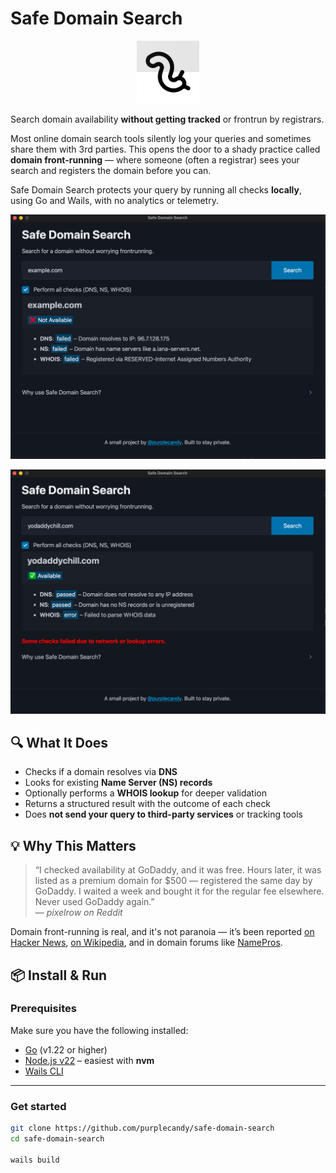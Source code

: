 # Safe Domain Search

<p align="center">
  <img src="icon.png" alt="App Icon" width="100" />
</p>

Search domain availability **without getting tracked** or frontrun by registrars.

Most online domain search tools silently log your queries and sometimes share them with 3rd parties. This opens the door to a shady practice called **domain front-running** — where someone (often a registrar) sees your search and registers the domain before you can.

Safe Domain Search protects your query by running all checks **locally**, using Go and Wails, with no analytics or telemetry.

![Not Available Screenshot](screenshot-failed.png)

![Available Screenshot](screenshot-success.png)

## 🔍 What It Does

- Checks if a domain resolves via **DNS**
- Looks for existing **Name Server (NS) records**
- Optionally performs a **WHOIS lookup** for deeper validation
- Returns a structured result with the outcome of each check
- Does **not send your query to third-party services** or tracking tools

## 💡 Why This Matters

> “I checked availability at GoDaddy, and it was free. Hours later, it was listed as a premium domain for $500 — registered the same day by GoDaddy. I waited a week and bought it for the regular fee elsewhere. Never used GoDaddy again.”  
> — _pixelrow on Reddit_

Domain front-running is real, and it's not paranoia — it’s been reported [on Hacker News](https://news.ycombinator.com/item?id=37802959), [on Wikipedia](https://en.wikipedia.org/wiki/Domain_name_front_running), and in domain forums like [NamePros](https://www.namepros.com/threads/how-to-prevent-domain-name-searches-from-being-stolen.1263571/).

## 📦 Install & Run

### Prerequisites

Make sure you have the following installed:

- [Go](https://go.dev/doc/install) (v1.22 or higher)
- [Node.js v22](https://github.com/nvm-sh/nvm) – easiest with **nvm**
- [Wails CLI](https://wails.io/docs/gettingstarted/installation)

---

### Get started

```bash
git clone https://github.com/purplecandy/safe-domain-search
cd safe-domain-search

wails build
```
